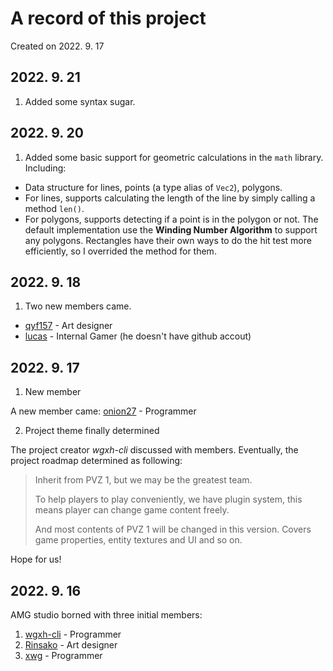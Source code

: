 # A record of this project

Created on 2022. 9. 17

## 2022. 9. 21
1. Added some syntax sugar.

## 2022. 9. 20

1. Added some basic support for geometric calculations in the `math` library. Including:
- Data structure for lines, points (a type alias of `Vec2`), polygons.
- For lines, supports calculating the length of the line by simply calling a method `len()`.
- For polygons, supports detecting if a point is in the polygon or not. The default implementation use the **Winding Number Algorithm** to support any polygons. Rectangles have their own ways to do the hit test more efficiently, so I overrided the method for them.

## 2022. 9. 18

1. Two new members came.

- [qyf157](https://github.com/qyf157) - Art designer
- [lucas](about:blank) - Internal Gamer (he doesn't have github accout)

## 2022. 9. 17

1. New member

A new member came: [onion27](https://github.com/onion27) - Programmer

2. Project theme finally determined

The project creator *wgxh-cli* discussed with members. Eventually, the project roadmap determined as following:

> Inherit from PVZ 1, but we may be the greatest team.
>
> To help players to play conveniently, we have plugin system, this means player can change game content freely.
>
> And most contents of PVZ 1 will be changed in this version. Covers game properties, entity textures and UI and so on.

Hope for us!

## 2022. 9. 16

AMG studio borned with three initial members:

1. [wgxh-cli](https://github.com/wgxh-cli) - Programmer
2. [Rinsako](https://github.com/Rinsako) - Art designer
3. [xwg](https://github.com/xiaowanggua) - Programmer

